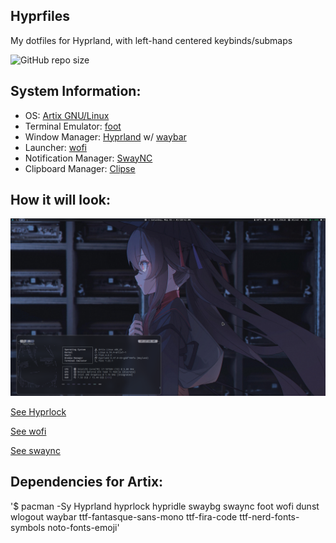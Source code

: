 ## Hyprfiles

My dotfiles for Hyprland, with left-hand centered keybinds/submaps

![GitHub repo size](https://img.shields.io/github/repo-size/fleshguard/hyprfiles?style=for-the-badge&label=Size&labelColor=393e64&color=7579a8)
## System Information:
* OS: [Artix GNU/Linux](https://artixlinux.org/)
* Terminal Emulator: [foot](https://wiki.archlinux.org/title/Foot)
* Window Manager: [Hyprland](https://hyprland.org/) w/ [waybar](https://man.archlinux.org/man/waybar.5.en)
* Launcher: [wofi](https://man.archlinux.org/man/wofi.1)
* Notification Manager: [SwayNC](https://github.com/ErikReider/SwayNotificationCenter)
* Clipboard Manager: [Clipse](https://github.com/savedra1/clipse)
## How it will look:
![img](Github/1.png)

[See Hyprlock](Github/20250302_10h53m52s_grim.png)

[See wofi](Github/3.png)

[See swaync](2.png)
## Dependencies for Artix:
'$ pacman -Sy Hyprland hyprlock hypridle swaybg swaync foot wofi dunst wlogout waybar ttf-fantasque-sans-mono ttf-fira-code ttf-nerd-fonts-symbols noto-fonts-emoji'
